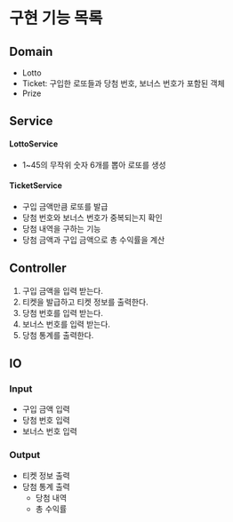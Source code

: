 
# 구현 기능 목록

## Domain
- Lotto
- Ticket: 구입한 로또들과 당첨 번호, 보너스 번호가 포함된 객체
- Prize

## Service
#### LottoService
- 1~45의 무작위 숫자 6개를 뽑아 로또를 생성
#### TicketService
- 구입 금액만큼 로또를 발급
- 당첨 번호와 보너스 번호가 중복되는지 확인
- 당첨 내역을 구하는 기능
- 당첨 금액과 구입 금액으로 총 수익률을 계산


## Controller
1. 구입 금액을 입력 받는다.
2. 티켓을 발급하고 티켓 정보를 출력한다.
3. 당첨 번호를 입력 받는다.
4. 보너스 번호를 입력 받는다.
6. 당첨 통계를 출력한다.

## IO
### Input
- 구입 금액 입력
- 당첨 번호 입력
- 보너스 번호 입력

### Output
- 티켓 정보 출력
- 당첨 통계 출력
  - 당첨 내역
  - 총 수익률
